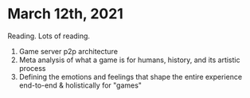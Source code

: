 # March 12th, 2021

Reading. Lots of reading.
1. Game server p2p architecture
2. Meta analysis of what a game is for humans, history, and its artistic process
3. Defining the emotions and feelings that shape the entire experience end-to-end & holistically for "games"
